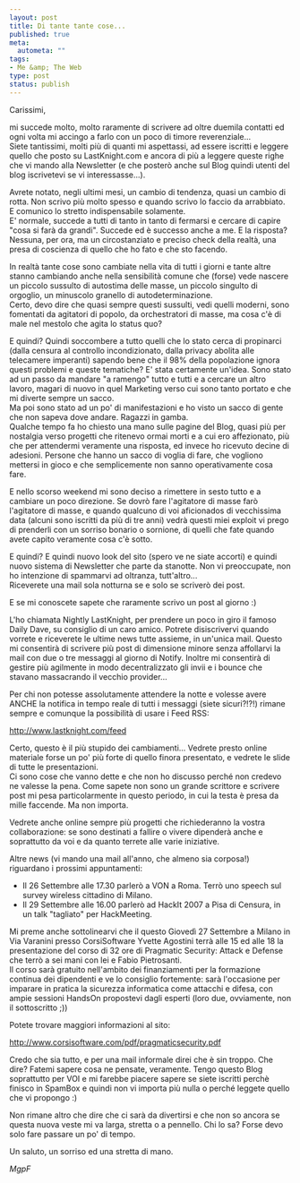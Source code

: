 ```yaml
--- 
layout: post
title: Di tante tante cose...
published: true
meta: 
  autometa: ""
tags: 
- Me &amp; The Web
type: post
status: publish
---
```

Carissimi,  
  
mi succede molto, molto raramente di scrivere ad oltre duemila contatti ed ogni volta mi accingo a farlo con un poco di timore reverenziale...  
Siete tantissimi, molti più di quanti mi aspettassi, ad essere iscritti e leggere quello che posto su LastKnight.com e ancora di più a leggere queste righe che vi mando alla Newsletter (e che posterò anche sul Blog quindi utenti del blog iscrivetevi se vi interessasse...).  

<!--more-->
  
Avrete notato, negli ultimi mesi, un cambio di tendenza, quasi un cambio di rotta. Non scrivo più molto spesso e quando scrivo lo faccio da arrabbiato. E comunico lo stretto indispensabile solamente.  
E' normale, succede a tutti di tanto in tanto di fermarsi e cercare di capire "cosa si farà da grandi". Succede ed è successo anche a me. E la risposta? Nessuna, per ora, ma un circostanziato e preciso check della realtà, una presa di coscienza di quello che ho fato e che sto facendo.  
  
In realtà tante cose sono cambiate nella vita di tutti i giorni e tante altre stanno cambiando anche nella sensibilità comune che (forse) vede nascere un piccolo sussulto di autostima delle masse, un piccolo singulto di orgoglio, un minuscolo granello di autodeterminazione.  
Certo, devo dire che quasi sempre questi sussulti, vedi quelli moderni, sono fomentati da agitatori di popolo, da orchestratori di masse, ma cosa c'è di male nel mestolo che agita lo status quo?  
  
E quindi? Quindi soccombere a tutto quelli che lo stato cerca di propinarci (dalla censura al controllo incondizionato, dalla privacy abolita alle telecamere imperanti) sapendo bene che il 98% della popolazione ignora questi problemi e queste tematiche? E' stata certamente un'idea. Sono stato ad un passo da mandare "a ramengo" tutto e tutti e a cercare un altro lavoro, magari di nuovo in quel Marketing verso cui sono tanto portato e che mi diverte sempre un sacco.  
Ma poi sono stato ad un po' di manifestazioni e ho visto un sacco di gente che non sapeva dove andare. Ragazzi in gamba.  
Qualche tempo fa ho chiesto una mano sulle pagine del Blog, quasi più per nostalgia verso progetti che ritenevo ormai morti e a cui ero affezionato, più che per attendermi veramente una risposta, ed invece ho ricevuto decine di adesioni. Persone che hanno un sacco di voglia di fare, che vogliono mettersi in gioco e che semplicemente non sanno operativamente cosa fare.  
  
E nello scorso weekend mi sono deciso a rimettere in sesto tutto e a cambiare un poco direzione. Se dovrò fare l'agitatore di masse farò l'agitatore di masse, e quando qualcuno di voi aficionados di vecchissima data (alcuni sono iscritti da più di tre anni) vedrà questi miei exploit vi prego di prenderli con un sorriso bonario o sornione, di quelli che fate quando avete capito veramente cosa c'è sotto.  
  
E quindi? E quindi nuovo look del sito (spero ve ne siate accorti) e quindi nuovo sistema di Newsletter che parte da stanotte. Non vi preoccupate, non ho intenzione di spammarvi ad oltranza, tutt'altro...  
Riceverete una mail sola notturna se e solo se scriverò dei post.  
  
E se mi conoscete sapete che raramente scrivo un post al giorno :)  
  
L'ho chiamata Nightly LastKnight, per prendere un poco in giro il famoso Daily Dave, su consiglio di un caro amico. Potrete disiscrivervi quando vorrete e riceverete le ultime news tutte assieme, in un'unica mail. Questo mi consentirà di scrivere più post di dimensione minore senza affollarvi la mail con due o tre messaggi al giorno di Notify. Inoltre mi consentirà di gestire più agilmente in modo decentralizzato gli invii e i bounce che stavano massacrando il vecchio provider...  
  
Per chi non potesse assolutamente attendere la notte e volesse avere ANCHE la notifica in tempo reale di tutti i messaggi (siete sicuri?!?!) rimane sempre e comunque la possibilità di usare i Feed RSS:  
  
<http://www.lastknight.com/feed>  
  
Certo, questo è il più stupido dei cambiamenti... Vedrete presto online materiale forse un po' più forte di quello finora presentato, e vedrete le slide di tutte le presentazioni.  
Ci sono cose che vanno dette e che non ho discusso perché non credevo ne valesse la pena. Come sapete non sono un grande scrittore e scrivere post mi pesa particolarmente in questo periodo, in cui la testa è presa da mille faccende. Ma non importa.  
  
Vedrete anche online sempre più progetti che richiederanno la vostra collaborazione: se sono destinati a fallire o vivere dipenderà anche e soprattutto da voi e da quanto terrete alle varie iniziative.  
  
Altre news (vi mando una mail all'anno, che almeno sia corposa!) riguardano i prossimi appuntamenti:
  
* Il 26 Settembre alle 17.30 parlerò a VON a Roma. Terrò uno speech sul survey wireless cittadino di Milano.  
* Il 29 Settembre alle 16.00 parlerò ad HackIt 2007 a Pisa di Censura, in un talk "tagliato" per HackMeeting.  
  
Mi preme anche sottolinearvi che il questo Giovedì 27 Settembre a Milano in Via Varanini presso CorsiSoftware Yvette Agostini terrà alle 15 ed alle 18 la presentazione del corso di 32 ore di Pragmatic Security: Attack e Defense che terrò a sei mani con lei e Fabio Pietrosanti.  
Il corso sarà gratuito nell'ambito dei finanziamenti per la formazione continua dei dipendenti e ve lo consiglio fortemente: sarà l'occasione per imparare in pratica la sicurezza informatica come attacchi e difesa, con ampie sessioni HandsOn propostevi dagli esperti (loro due, ovviamente, non il sottoscritto ;))  
  
Potete trovare maggiori informazioni al sito:  
  
<http://www.corsisoftware.com/pdf/pragmaticsecurity.pdf>  
  
Credo che sia tutto, e per una mail informale direi che è sin troppo. Che dire? Fatemi sapere cosa ne pensate, veramente. Tengo questo Blog soprattutto per VOI e mi farebbe piacere sapere se siete iscritti perchè finisco in SpamBox e quindi non vi importa più nulla o perché leggete quello che vi propongo :)  
  
Non rimane altro che dire che ci sarà da divertirsi e che non so ancora se questa nuova veste mi va larga, stretta o a pennello. Chi lo sa? Forse devo solo fare passare un po' di tempo.  
  
Un saluto, un sorriso ed una stretta di mano.  
  
*MgpF*  
 
